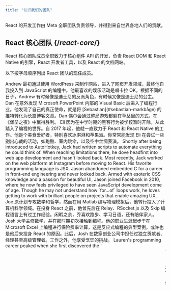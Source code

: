 ```yaml
---
title: "认识我们的团队"
---
```


<Intro>

React 的开发工作由 Meta 全职团队负责领导，并得到来自世界各地人们的贡献。

</Intro>

## React 核心团队 {/*react-core*/}

React 核心团队成员全职致力于核心组件 API 的开发，负责 React DOM 和 React Native 的引擎，React 开发者工具，以及 React 的文档网站。

以下按字母顺序列出 React 团队的现任成员。

<TeamMember name="Andrew Clark" permalink="andrew-clark" photo="/images/team/acdlite.jpg" github="acdlite" twitter="acdlite" threads="acdlite" title="Engineer at Vercel">
    Andrew 最初通过使用 WordPress 来制作网站，进入了网页开发领域，最终他自我投入到 JavaScript 的编程中。他最喜欢的娱乐活动是唱卡拉 OK。根据不同的日子，Andrew 有时候像是迪士尼的反派角色，有时候又像是迪士尼的公主。
</TeamMember>

<TeamMember name="Dan Abramov" permalink="dan-abramov" photo="/images/team/gaearon.jpg" github="gaearon" bsky="danabra.mov" title="Independent Engineer">
    Dan 在意外发现 Microsoft PowerPoint 内部的 Visual Basic 后进入了编程行业。他发现了自己的真正使命，就是将 [Sebastian](#sebastian-markbåge) 的推特转化为长篇博客文章。Dan 偶尔会通过整局游戏都躲在草丛里的方式，在《堡垒之夜》中赢得胜利。
</TeamMember>

<TeamMember name="Eli White" permalink="eli-white" photo="/images/team/eli-white.jpg" github="TheSavior" twitter="Eli_White" threads="elicwhite" title="Engineering Manager at Meta">
    Eli 因为在中学时期的黑客行为被学校暂时开除，从此踏入了编程的世界。自 2017 年起，他就一直致力于 React 和 React Native 的工作。他是个美食爱好者，特别喜欢冰淇淋和苹果派。你常常能发现 Eli 在尝试一些别出心裁的活动，如跑酷、室内跳伞，以及空中丝绸表演。
</TeamMember>

<TeamMember name="Jack Pope" permalink="jack-pope" photo="/images/team/jack-pope.jpg" github="jackpope" personal="jackpope.me" title="Engineer at Meta">
    Shortly after being introduced to AutoHotkey, Jack had written scripts to automate everything he could think of. When reaching limitations there, he dove headfirst into web app development and hasn't looked back. Most recently, Jack worked on the web platform at Instagram before moving to React. His favorite programming language is JSX.
</TeamMember>

<TeamMember name="Jason Bonta" permalink="jason-bonta" photo="/images/team/jasonbonta.jpg" threads="someextent" title="Engineering Manager at Meta">
    Jason abandoned embedded C for a career in front-end engineering and never looked back. Armed with esoteric CSS knowledge and a passion for beautiful UI, Jason joined Facebook in 2010, where he now feels privileged to have seen JavaScript development come of age. Though he may not understand how `for...of` loops work, he loves getting to work with brilliant people on projects that enable amazing UX.
</TeamMember>

<TeamMember name="Joe Savona" permalink="joe-savona" photo="/images/team/joe.jpg" github="josephsavona" twitter="en_JS" threads="joesavona" title="Engineer at Meta">
    Joe 原计划专攻数学和哲学，然而在用 Matlab 编写物理模拟后，他转行投入了计算机科学领域。在投身 React 之前，他曾先后在 Relay、RSocket.js 以及 Skip 编程语言上有过工作经验。闲暇之余，乔喜欢跑步、学习日语，还有陪伴家人。
</TeamMember>

<TeamMember name="Josh Story" permalink="josh-story" photo="/images/team/josh.jpg" github="gnoff" twitter="joshcstory" title="Engineer at Vercel">
    Josh 大学主修数学，并在那时期初次接触到编程。他的职业生涯起步于在 Microsoft Excel 上编程进行保险费率计算，这是反应式编程的典型案例，或许也是他后来投身 React 的原因。此后，Josh 在数家创业公司中担任过独立贡献者、经理甚至高级管理者。工作之外，他享受烹饪的挑战。
</TeamMember>

<TeamMember name="Lauren Tan" permalink="lauren-tan" photo="/images/team/lauren.jpg" github="poteto" twitter="potetotes" threads="potetotes" bsky="no.lol" title="Engineer at Meta">
    Lauren's programming career peaked when she first discovered the `<marquee>` tag. She’s been chasing that high ever since. She studied Finance instead of CS in college, so she learned to code using Excel instead of Java. Lauren enjoys dropping cheeky memes in chat, playing video games with her partner, and petting her dog Zelda.
</TeamMember>

<TeamMember name="Luna Wei" permalink="luna-wei" photo="/images/team/luna-wei.jpg" github="lunaleaps" twitter="lunaleaps" threads="lunaleaps" title="Engineer at Meta">
    Luna first learnt the fundamentals of python at the age of 6 from her father. Since then, she has been unstoppable. Luna aspires to be a gen z, and the road to success is paved with environmental advocacy, urban gardening and lots of quality time with her Voo-Doo’d (as pictured).
</TeamMember>

<TeamMember name="Matt Carroll" permalink="matt-carroll" photo="/images/team/matt-carroll.png" github="mattcarrollcode" twitter="mattcarrollcode" threads="mattcarrollcode" title="Developer Advocate at Meta">
    Matt 偶然地踏入了编程领域，并从那时起就对于在社区中创造一些个人无法独立完成的事物产生了浓厚兴趣。在加入 React 之前，他在 YouTube、Google Assistant、Fuchsia、Google Cloud AI 以及 Evernote 有过工作经验。在他不忙于创造更好的开发工具时，他喜欢享受山区的美景，欣赏爵士乐，以及陪伴他的家人。
</TeamMember>

<TeamMember name="Mofei Zhang" permalink="mofei-zhang" photo="/images/team/mofei-zhang.png" github="mofeiZ" threads="z_mofei" title="Engineer at Meta">
    Mofei 在意识到编程可以帮她在视频游戏中作弊时开始了编程生涯。她在本科和研究生期间专注于操作系统的研究，但现在她发现自己非常享受在 React 上的编程工作。在工作之外，她喜欢解决攀岩中遇到的问题，并且正在计划她的下一次背包旅行。
</TeamMember>

<TeamMember name="Noah Lemen" permalink="noah-lemen" photo="/images/team/noahlemen.jpg" github="noahlemen" twitter="noahlemen" threads="noahlemen" personal="noahle.men" title="Engineer at Meta">
    Noah 在纽约大学接受音乐技术教育期间，对 UI 编程产生了兴趣。在 Meta，他从事内部工具、浏览器、网络性能方面的工作，目前专注于 React。在工作之余，他会捣鼓合成器，或者和他的猫在一起玩耍。
</TeamMember>

<TeamMember name="Rick Hanlon" permalink="rick-hanlon" photo="/images/team/rickhanlonii.jpg" github="rickhanlonii" twitter="rickhanlonii" threads="rickhanlonii" bsky="ricky.fm" title="Engineer at Meta">
    Ricky 主修理论数学，然而他却在 React Native 团队工作了几年，之后又加入了 React 团队。当他不在编程时，你可以找到他在滑雪，骑自行车，攀岩，打高尔夫球，或者在 GitHub 上关闭一些不符合问题模板的问题。
</TeamMember>

<TeamMember name="Ruslan Lesiutin" permalink="ruslan-lesiutin" photo="/images/team/lesiutin.jpg" github="hoxyq" twitter="ruslanlesiutin" threads="lesiutin" title="Engineer at Meta">
    Ruslan's introduction to UI programming started when he was a kid by manually editing HTML templates for his custom gaming forums. Somehow, he ended up majoring in Computer Science. He enjoys music, games, and memes. Mostly memes.
</TeamMember>

<TeamMember name="Sathya Gunasekaran " permalink="sathya-gunasekaran" photo="/images/team/sathya.jpg" github="gsathya" twitter="_gsathya" threads="gsathya.03" title="Engineer at Meta">
    尽管 Sathya 在学校时对《龙书》并无好感，但奇妙的是，他的整个职业生涯都与编译器紧密相连。当他不忙于编译 React 组件的时候，他可能正品尝一杯咖啡，或者正在享受又一份美味的 Dosa。
</TeamMember>

<TeamMember name="Sebastian Markbåge" permalink="sebastian-markbåge" photo="/images/team/sebmarkbage.jpg" github="sebmarkbage" twitter="sebmarkbage" threads="sebmarkbage" title="Engineer at Vercel">
    Sebastian 主修心理学。他通常比较沉默寡言。即使他说些什么，我们其他人通常也要等几个月后才能理解他的意思。他的姓氏正确的发音是“mark-boa-geh”，但出于实用考虑，他接受了“mark-beige”的发音——这也是他处理 React 问题的方式。
</TeamMember>

<TeamMember name="Sebastian Silbermann" permalink="sebastian-silbermann" photo="/images/team/sebsilbermann.jpg" github="eps1lon" twitter="sebsilbermann" threads="sebsilbermann" title="Engineer at Vercel">
    Sebastian 学习编程的目的是让他在课堂上玩的浏览器游戏变得更有趣。最终，这引领他尽可能多地为开源代码做贡献。在编程之外，他忙于确保人们不会把他和 React 社区的其他 Sebastians 和 Zilberman 混淆。
</TeamMember>

<TeamMember name="Seth Webster" permalink="seth-webster" photo="/images/team/seth.jpg" github="sethwebster" twitter="sethwebster" threads="sethwebster" personal="sethwebster.com" title="Engineering Manager at Meta">
    Seth 是在亚利桑那州图森市长大的孩子时代开始编程的。学校毕业后，他被音乐病咬了一口，成为了巡回演出的音乐家，这持续了大约 10 年，然后他回到了“工作”，从 Intuit 开始。在他的业余时间，他喜欢 [拍照](https://www.sethwebster.com)，并在美国东北部为动物救援飞行。
</TeamMember>

<TeamMember name="Sophie Alpert" permalink="sophie-alpert" photo="/images/team/sophiebits.jpg" github="sophiebits" twitter="sophiebits" threads="sophiebits" personal="sophiebits.com" title="Independent Engineer">
    在 React 刚刚发布的四天后，Sophie 就将她当时的整个项目全部改写成了使用 React，现在回想起来，她认为这可能有些鲁莽。但在成为该项目的最大贡献者之后，她开始思考为何自己没有像其他人那样从 Facebook 那里得到报酬。于是，她正式加入了 Facebook 的团队，带领 React 度过了它的青少年时期。虽然她在几年前已经离开了那个职位，但她仍然是团队群聊的一员，继续“提供价值”。
</TeamMember>

<TeamMember name="Tianyu Yao" permalink="tianyu-yao" photo="/images/team/tianyu.jpg" github="tyao1" twitter="tianyu0" title="Engineer at Meta">
    Tianyu 对计算机的兴趣源自他对视频游戏的热爱，这使得他选择了计算机科学作为自己的专业，至今他依然热衷于一些看似孩子气的游戏，如《英雄联盟》。当他不在电脑前时，他喜欢和他的两只小猫一起玩耍，或者去徒步旅行和划皮艇。
</TeamMember>

<TeamMember name="Yuzhi Zheng" permalink="yuzhi-zheng" photo="/images/team/yuzhi.jpg" github="yuzhi" twitter="yuzhiz" threads="yuzhiz" title="Engineering Manager at Meta">
    Yuzhi 在学校期间学习的是计算机科学。她喜欢看到自己的代码能在无需实验室的情况下就能实现效果，这给她带来了即时的满足感。现在，她是 React 组织的一名经理。在成为经理之前，她曾在 Relay 数据获取框架上有过工作经历。在业余时间，Yuzhi 享受通过园艺和家居改善项目来优化自己的生活。
</TeamMember>

## 过去的贡献者 {/*past-contributors*/}

你可以访问我们的 [鸣谢](/community/acknowledgements) 页面，查看那些曾在过去为 React 付出过重要贡献的团队成员和其他人士。
